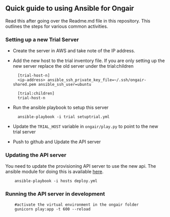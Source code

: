 ## Quick guide to using Ansible for Ongair ##

Read this after going over the Readme.md file in this repository. This outlines the steps for various common activities.

### Setting up a new Trial Server ###
- Create the server in AWS and take note of the IP address.
- Add the new host to the trial inventory file. If you are only setting up the new server replace the old server under the trial:children
  
  ```
    [trial-host-n]
    <ip-address> ansible_ssh_private_key_file=~/.ssh/ongair-shared.pem ansible_ssh_user=ubuntu

    [trial:children]
    trial-host-n
  ``` 

- Run the ansible playbook to setup this server
  ```
    ansible-playbook -i trial setuptrial.yml
  ``` 

- Update the `TRIAL_HOST` variable in `ongair/play.py` to point to the new trial server

- Push to github and Update the API server

### Updating the API server ###

You need to update the provisioning API server to use the new api. The ansible module for doing this is available [here](https://github.com/ongair/ansible-aws).

```
    ansible-playbook -i hosts deploy.yml 
```

### Running the API server in development ###

```
    #activate the virtual environment in the ongair folder
    gunicorn play:app -t 600 --reload
```
